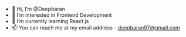 - 👋 Hi, I’m @Deepbaran
- 👀 I’m interested in Frontend Development
- 🌱 I’m currently learning React.js
- 📫 You can reach me at my email address - deepbaran97@gmail.com

<!--- - 💞️ I’m looking to collaborate on ... --->

<!---
Deepbaran/Deepbaran is a ✨ special ✨ repository because its `README.md` (this file) appears on your GitHub profile.
You can click the Preview link to take a look at your changes.
--->
